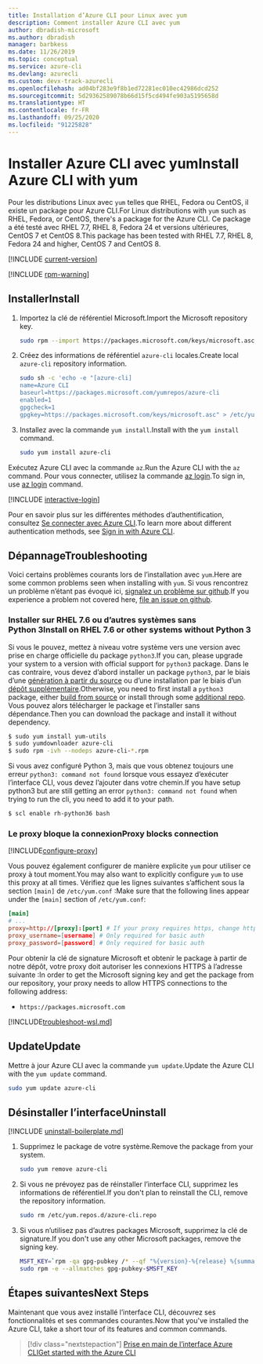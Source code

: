 ```yaml
---
title: Installation d’Azure CLI pour Linux avec yum
description: Comment installer Azure CLI avec yum
author: dbradish-microsoft
ms.author: dbradish
manager: barbkess
ms.date: 11/26/2019
ms.topic: conceptual
ms.service: azure-cli
ms.devlang: azurecli
ms.custom: devx-track-azurecli
ms.openlocfilehash: ad04bf283e9f8b1ed72281ec010ec42986dcd252
ms.sourcegitcommit: 5d29362589078b66d15f5cd494fe903a5195658d
ms.translationtype: HT
ms.contentlocale: fr-FR
ms.lasthandoff: 09/25/2020
ms.locfileid: "91225828"
---
```

# <a name="install-azure-cli-with-yum"></a><span data-ttu-id="de965-103">Installer Azure CLI avec yum</span><span class="sxs-lookup"><span data-stu-id="de965-103">Install Azure CLI with yum</span></span>

<span data-ttu-id="de965-104">Pour les distributions Linux avec `yum` telles que RHEL, Fedora ou CentOS, il existe un package pour Azure CLI.</span><span class="sxs-lookup"><span data-stu-id="de965-104">For Linux distributions with `yum` such as RHEL, Fedora, or CentOS, there's a package for the Azure CLI.</span></span> <span data-ttu-id="de965-105">Ce package a été testé avec RHEL 7.7, RHEL 8, Fedora 24 et versions ultérieures, CentOS 7 et CentOS 8.</span><span class="sxs-lookup"><span data-stu-id="de965-105">This package has been tested with RHEL 7.7, RHEL 8, Fedora 24 and higher, CentOS 7 and CentOS 8.</span></span>

[!INCLUDE [current-version](includes/current-version.md)]

[!INCLUDE [rpm-warning](includes/rpm-warning.md)]

## <a name="install"></a><span data-ttu-id="de965-106">Installer</span><span class="sxs-lookup"><span data-stu-id="de965-106">Install</span></span>

1. <span data-ttu-id="de965-107">Importez la clé de référentiel Microsoft.</span><span class="sxs-lookup"><span data-stu-id="de965-107">Import the Microsoft repository key.</span></span>

   ```bash
   sudo rpm --import https://packages.microsoft.com/keys/microsoft.asc
   ```

2. <span data-ttu-id="de965-108">Créez des informations de référentiel `azure-cli` locales.</span><span class="sxs-lookup"><span data-stu-id="de965-108">Create local `azure-cli` repository information.</span></span>

   ```bash
   sudo sh -c 'echo -e "[azure-cli]
   name=Azure CLI
   baseurl=https://packages.microsoft.com/yumrepos/azure-cli
   enabled=1
   gpgcheck=1
   gpgkey=https://packages.microsoft.com/keys/microsoft.asc" > /etc/yum.repos.d/azure-cli.repo'
   ```

3. <span data-ttu-id="de965-109">Installez avec la commande `yum install`.</span><span class="sxs-lookup"><span data-stu-id="de965-109">Install with the `yum install` command.</span></span>

   ```bash
   sudo yum install azure-cli
   ```

<span data-ttu-id="de965-110">Exécutez Azure CLI avec la commande `az`.</span><span class="sxs-lookup"><span data-stu-id="de965-110">Run the Azure CLI with the `az` command.</span></span> <span data-ttu-id="de965-111">Pour vous connecter, utilisez la commande [az login](/cli/azure/reference-index#az-login).</span><span class="sxs-lookup"><span data-stu-id="de965-111">To sign in, use [az login](/cli/azure/reference-index#az-login) command.</span></span>

[!INCLUDE [interactive-login](includes/interactive-login.md)]

<span data-ttu-id="de965-112">Pour en savoir plus sur les différentes méthodes d’authentification, consultez [Se connecter avec Azure CLI](authenticate-azure-cli.md).</span><span class="sxs-lookup"><span data-stu-id="de965-112">To learn more about different authentication methods, see [Sign in with Azure CLI](authenticate-azure-cli.md).</span></span>

## <a name="troubleshooting"></a><span data-ttu-id="de965-113">Dépannage</span><span class="sxs-lookup"><span data-stu-id="de965-113">Troubleshooting</span></span>

<span data-ttu-id="de965-114">Voici certains problèmes courants lors de l’installation avec `yum`.</span><span class="sxs-lookup"><span data-stu-id="de965-114">Here are some common problems seen when installing with `yum`.</span></span> <span data-ttu-id="de965-115">Si vous rencontrez un problème n’étant pas évoqué ici, [signalez un problème sur github](https://github.com/Azure/azure-cli/issues).</span><span class="sxs-lookup"><span data-stu-id="de965-115">If you experience a problem not covered here, [file an issue on github](https://github.com/Azure/azure-cli/issues).</span></span>

### <a name="install-on-rhel-76-or-other-systems-without-python-3"></a><span data-ttu-id="de965-116">Installer sur RHEL 7.6 ou d’autres systèmes sans Python 3</span><span class="sxs-lookup"><span data-stu-id="de965-116">Install on RHEL 7.6 or other systems without Python 3</span></span>

<span data-ttu-id="de965-117">Si vous le pouvez, mettez à niveau votre système vers une version avec prise en charge officielle du package `python3`.</span><span class="sxs-lookup"><span data-stu-id="de965-117">If you can, please upgrade your system to a version with official support for `python3` package.</span></span> <span data-ttu-id="de965-118">Dans le cas contraire, vous devez d’abord installer un package `python3`, par le biais d’une [génération à partir du source](https://github.com/linux-on-ibm-z/docs/wiki/Building-Python-3.6.x) ou d’une installation par le biais d’un [dépôt supplémentaire](https://developers.redhat.com/blog/2018/08/13/install-python3-rhel/).</span><span class="sxs-lookup"><span data-stu-id="de965-118">Otherwise, you need to first install a `python3` package, either [build from source](https://github.com/linux-on-ibm-z/docs/wiki/Building-Python-3.6.x) or install through some [additional repo](https://developers.redhat.com/blog/2018/08/13/install-python3-rhel/).</span></span> <span data-ttu-id="de965-119">Vous pouvez alors télécharger le package et l’installer sans dépendance.</span><span class="sxs-lookup"><span data-stu-id="de965-119">Then you can download the package and install it without dependency.</span></span>
```bash
$ sudo yum install yum-utils
$ sudo yumdownloader azure-cli
$ sudo rpm -ivh --nodeps azure-cli-*.rpm
```

<span data-ttu-id="de965-120">Si vous avez configuré Python 3, mais que vous obtenez toujours une erreur `python3: command not found` lorsque vous essayez d’exécuter l’interface CLI, vous devez l’ajouter dans votre chemin.</span><span class="sxs-lookup"><span data-stu-id="de965-120">If you have setup python3 but are still getting an error `python3: command not found` when trying to run the cli, you need to add it to your path.</span></span>
```bash
$ scl enable rh-python36 bash
```

### <a name="proxy-blocks-connection"></a><span data-ttu-id="de965-121">Le proxy bloque la connexion</span><span class="sxs-lookup"><span data-stu-id="de965-121">Proxy blocks connection</span></span>

[!INCLUDE[configure-proxy](includes/configure-proxy.md)]

<span data-ttu-id="de965-122">Vous pouvez également configurer de manière explicite `yum` pour utiliser ce proxy à tout moment.</span><span class="sxs-lookup"><span data-stu-id="de965-122">You may also want to explicitly configure `yum` to use this proxy at all times.</span></span> <span data-ttu-id="de965-123">Vérifiez que les lignes suivantes s’affichent sous la section `[main]` de `/etc/yum.conf` :</span><span class="sxs-lookup"><span data-stu-id="de965-123">Make sure that the following lines appear under the `[main]` section of `/etc/yum.conf`:</span></span>

```yum.conf
[main]
# ...
proxy=http://[proxy]:[port] # If your proxy requires https, change http->https
proxy_username=[username] # Only required for basic auth
proxy_password=[password] # Only required for basic auth
```

<span data-ttu-id="de965-124">Pour obtenir la clé de signature Microsoft et obtenir le package à partir de notre dépôt, votre proxy doit autoriser les connexions HTTPS à l’adresse suivante :</span><span class="sxs-lookup"><span data-stu-id="de965-124">In order to get the Microsoft signing key and get the package from our repository, your proxy needs to allow HTTPS connections to the following address:</span></span>

* `https://packages.microsoft.com`

[!INCLUDE[troubleshoot-wsl.md](includes/troubleshoot-wsl.md)]

## <a name="update"></a><span data-ttu-id="de965-125">Update</span><span class="sxs-lookup"><span data-stu-id="de965-125">Update</span></span>

<span data-ttu-id="de965-126">Mettre à jour Azure CLI avec la commande `yum update`.</span><span class="sxs-lookup"><span data-stu-id="de965-126">Update the Azure CLI with the `yum update` command.</span></span>

```bash
sudo yum update azure-cli
```

## <a name="uninstall"></a><span data-ttu-id="de965-127">Désinstaller l’interface</span><span class="sxs-lookup"><span data-stu-id="de965-127">Uninstall</span></span>

[!INCLUDE [uninstall-boilerplate.md](includes/uninstall-boilerplate.md)]

1. <span data-ttu-id="de965-128">Supprimez le package de votre système.</span><span class="sxs-lookup"><span data-stu-id="de965-128">Remove the package from your system.</span></span>

   ```bash
   sudo yum remove azure-cli
   ```

2. <span data-ttu-id="de965-129">Si vous ne prévoyez pas de réinstaller l’interface CLI, supprimez les informations de référentiel.</span><span class="sxs-lookup"><span data-stu-id="de965-129">If you don't plan to reinstall the CLI, remove the repository information.</span></span>

   ```bash
   sudo rm /etc/yum.repos.d/azure-cli.repo
   ```

3. <span data-ttu-id="de965-130">Si vous n’utilisez pas d’autres packages Microsoft, supprimez la clé de signature.</span><span class="sxs-lookup"><span data-stu-id="de965-130">If you don't use any other Microsoft packages, remove the signing key.</span></span>

   ```bash
   MSFT_KEY=`rpm -qa gpg-pubkey /* --qf "%{version}-%{release} %{summary}\n" | grep Microsoft | awk '{print $1}'`
   sudo rpm -e --allmatches gpg-pubkey-$MSFT_KEY
   ```

## <a name="next-steps"></a><span data-ttu-id="de965-131">Étapes suivantes</span><span class="sxs-lookup"><span data-stu-id="de965-131">Next Steps</span></span>

<span data-ttu-id="de965-132">Maintenant que vous avez installé l’interface CLI, découvrez ses fonctionnalités et ses commandes courantes.</span><span class="sxs-lookup"><span data-stu-id="de965-132">Now that you've installed the Azure CLI, take a short tour of its features and common commands.</span></span>

> [!div class="nextstepaction"]
> [<span data-ttu-id="de965-133">Prise en main de l’interface Azure CLI</span><span class="sxs-lookup"><span data-stu-id="de965-133">Get started with the Azure CLI</span></span>](get-started-with-azure-cli.md)